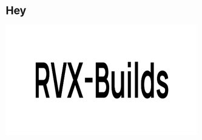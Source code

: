 # Hey

<picture>
  <source
    width="982px"
    height="292px"
    media="(prefers-color-scheme: dark)"
    srcset="rvx-builds/logo_big_dark-bg.svg"
  >
  <source
    width="982px"
    height="292px"
    media="(prefers-color-scheme: light)"
    srcset="rvx-builds/logo_big_light-bg.svg"
  >
  <img 
    width="982px"
    height="292px"
    alt="rvx-builds_logo"
    src="rvx-builds/logo_big_light-bg.svg"
  >
</picture>